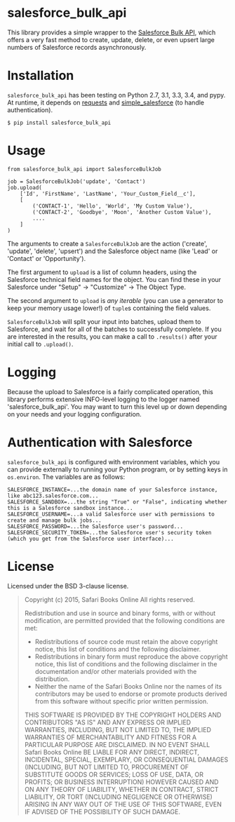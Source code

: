 salesforce_bulk_api
===================

This library provides a simple wrapper to the [Salesforce Bulk API](https://developer.salesforce.com/docs/atlas.en-us.api_asynch.meta/api_asynch/),
which offers a very fast method to create, update, delete, or even upsert large
numbers of Salesforce records asynchronously.

Installation
============

`salesforce_bulk_api` has been testing on Python 2.7, 3.1, 3.3, 3.4, and pypy.
At runtime, it depends on [requests](http://docs.python-requests.org/en/latest/)
and [simple_salesforce](https://github.com/heroku/simple-salesforce) (to handle
authentication).

```
$ pip install salesforce_bulk_api
```

Usage
=====

```
from salesforce_bulk_api import SalesforceBulkJob

job = SalesforceBulkJob('update', 'Contact')
job.upload(
    ['Id', 'FirstName', 'LastName', 'Your_Custom_Field__c'],
    [
        ('CONTACT-1', 'Hello', 'World', 'My Custom Value'),
        ('CONTACT-2', 'Goodbye', 'Moon', 'Another Custom Value'),
        ....
    ]
)
```

The arguments to create a `SalesforceBulkJob` are the action ('create',
'update', 'delete', 'upsert') and the Salesforce object name (like 'Lead' or
'Contact' or 'Opportunity').

The first argument to `upload` is a list of column headers, using the Salesforce
technical field names for the object.  You can find these in your Salesforce
under "Setup" -> "Customize" -> The Object Type.

The second argument to `upload` is *any iterable* (you can use a generator to
keep your memory usage lower!) of `tuple`s containing the field values.

`SalesforceBulkJob` will split your input into batches, upload them to Salesforce,
and wait for all of the batches to successfully complete.  If you are interested
in the results, you can make a call to `.results()` after your initial call to
`.upload()`.

Logging
=======

Because the upload to Salesforce is a fairly complicated operation, this library
performs extensive INFO-level logging to the logger named 'salesforce_bulk_api'.
You may want to turn this level up or down depending on your needs and your
logging configuration.


Authentication with Salesforce
==============================

`salesforce_bulk_api` is configured with environment variables, which you can
provide externally to running your Python program, or by setting keys in
`os.environ`.  The variables are as follows:

```
SALESFORCE_INSTANCE=...the domain name of your Salesforce instance, like abc123.salesforce.com...
SALESFORCE_SANDBOX=...the string "True" or "False", indicating whether this is a Salesforce sandbox instance...
SALESFORCE_USERNAME=...a valid Salesforce user with permissions to create and manage bulk jobs...
SALESFORCE_PASSWORD=...the Salesforce user's password...
SALESFORCE_SECURITY_TOKEN=...the Salesforce user's security token (which you get from the Salesforce user interface)...
```


License
=======

Licensed under the BSD 3-clause license.

> Copyright (c) 2015, Safari Books Online
> All rights reserved.
>
> Redistribution and use in source and binary forms, with or without
> modification, are permitted provided that the following conditions are met:
> * Redistributions of source code must retain the above copyright
>   notice, this list of conditions and the following disclaimer.
> * Redistributions in binary form must reproduce the above copyright
>   notice, this list of conditions and the following disclaimer in the
>   documentation and/or other materials provided with the distribution.
> * Neither the name of the Safari Books Online nor the
>   names of its contributors may be used to endorse or promote products
>   derived from this software without specific prior written permission.
>
> THIS SOFTWARE IS PROVIDED BY THE COPYRIGHT HOLDERS AND CONTRIBUTORS "AS IS" AND
> ANY EXPRESS OR IMPLIED WARRANTIES, INCLUDING, BUT NOT LIMITED TO, THE IMPLIED
> WARRANTIES OF MERCHANTABILITY AND FITNESS FOR A PARTICULAR PURPOSE ARE
> DISCLAIMED. IN NO EVENT SHALL Safari Books Online BE LIABLE FOR ANY
> DIRECT, INDIRECT, INCIDENTAL, SPECIAL, EXEMPLARY, OR CONSEQUENTIAL DAMAGES
> (INCLUDING, BUT NOT LIMITED TO, PROCUREMENT OF SUBSTITUTE GOODS OR SERVICES;
> LOSS OF USE, DATA, OR PROFITS; OR BUSINESS INTERRUPTION) HOWEVER CAUSED AND
> ON ANY THEORY OF LIABILITY, WHETHER IN CONTRACT, STRICT LIABILITY, OR TORT
> (INCLUDING NEGLIGENCE OR OTHERWISE) ARISING IN ANY WAY OUT OF THE USE OF THIS
> SOFTWARE, EVEN IF ADVISED OF THE POSSIBILITY OF SUCH DAMAGE.

